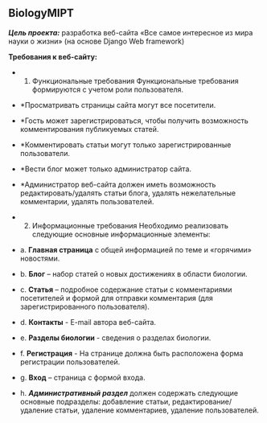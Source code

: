 ## BiologyMIPT
*__Цель проекта:__* разработка веб-сайта «Все самое интересное из мира науки о жизни» (на основе Django Web framework)

**Требования к веб-сайту:**
* 1. Функциональные требования
Функциональные требования формируются с учетом роли пользователя.
*	*Просматривать страницы сайта могут все посетители.
*	*Гость может зарегистрироваться, чтобы получить возможность комментирования публикуемых статей.
*	*Комментировать статьи могут только зарегистрированные пользователи.
*	*Вести блог может только администратор сайта.
*	*Администратор веб-сайта должен иметь возможность редактировать/удалять статьи блога, удалять нежелательные комментарии, удалять пользователей.

* 2.	Информационные требования 
Необходимо реализовать следующие основные информационные элементы:
* a.	**Главная страница** с общей информацией по теме и «горячими» новостями.
* b.	**Блог** – набор статей о новых достижениях в области биологии.
* c.	**Статья** – подробное содержание статьи с комментариями посетителей и формой для отправки комментария (для зарегистрированного пользователя).
* d.	**Контакты** - E-mail автора веб-сайта.
* e.	**Разделы биологии** - сведения о разделах биологии.
* f.	**Регистрация** - На странице должна быть расположена форма регистрации пользователей.
* g.	**Вход** – страница с формой входа.
* h. ***Административный раздел*** должен содержать следующие основные подразделы: добавление статьи, редактирование/удаление статьи, удаление комментариев, удаление пользователей.
